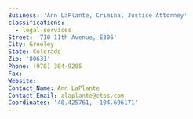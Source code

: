 ```yaml
---
Business: 'Ann LaPlante, Criminal Justice Attorney'
classifications:
  - legal-services
Street: '710 11th Avenue, E306'
City: Greeley
State: Colorado
Zip: '80631'
Phone: (970) 304-9205
Fax:
Website:
Contact_Name: Ann LaPlante
Contact_Email: alaplante@ctos.com
Coordinates: '40.425761, -104.696171'
---
```




